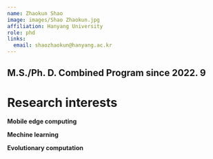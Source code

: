 ```yaml
---
name: Zhaokun Shao 
image: images/Shao Zhaokun.jpg
affiliation: Hanyang University
role: phd
links:
  email: shaozhaokun@hanyang.ac.kr 
---
```


## M.S./Ph. D.  Combined Program since 2022. 9

# Research interests

**Mobile edge computing**

**Mechine learning** 

**Evolutionary computation**






